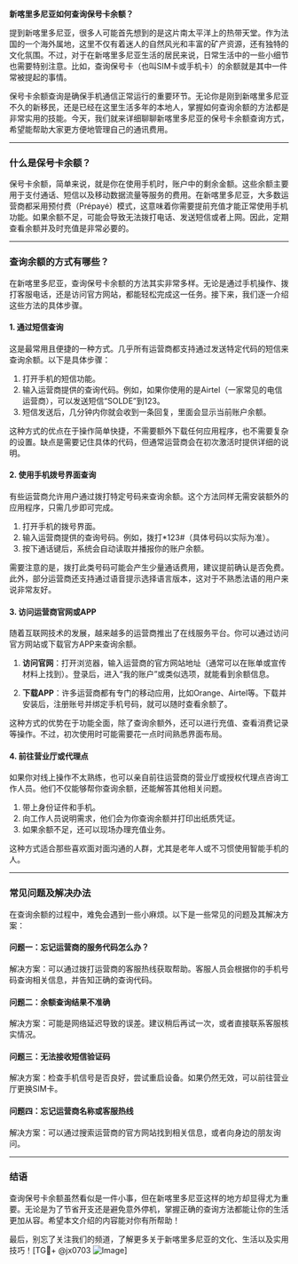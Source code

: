 **新喀里多尼亚如何查询保号卡余额？**

提到新喀里多尼亚，很多人可能首先想到的是这片南太平洋上的热带天堂。作为法国的一个海外属地，这里不仅有着迷人的自然风光和丰富的矿产资源，还有独特的文化氛围。不过，对于在新喀里多尼亚生活的居民来说，日常生活中的一些小细节也需要特别注意。比如，查询保号卡（也叫SIM卡或手机卡）的余额就是其中一件常被提起的事情。

保号卡余额查询是确保手机通信正常运行的重要环节。无论你是刚到新喀里多尼亚不久的新移民，还是已经在这里生活多年的本地人，掌握如何查询余额的方法都是非常实用的技能。今天，我们就来详细聊聊新喀里多尼亚的保号卡余额查询方式，希望能帮助大家更方便地管理自己的通讯费用。

---

### **什么是保号卡余额？**

保号卡余额，简单来说，就是你在使用手机时，账户中的剩余金额。这些余额主要用于支付通话、短信以及移动数据流量等服务的费用。在新喀里多尼亚，大多数运营商都采用预付费（Prépayé）模式，这意味着你需要提前充值才能正常使用手机功能。如果余额不足，可能会导致无法拨打电话、发送短信或者上网。因此，定期查看余额并及时充值是非常必要的。

---

### **查询余额的方式有哪些？**

在新喀里多尼亚，查询保号卡余额的方法其实非常多样。无论是通过手机操作、拨打客服电话，还是访问官方网站，都能轻松完成这一任务。接下来，我们逐一介绍这些方法的具体步骤。

#### **1. 通过短信查询**
这是最常用且便捷的一种方式。几乎所有运营商都支持通过发送特定代码的短信来查询余额。以下是具体步骤：

1. 打开手机的短信功能。
2. 输入运营商提供的查询代码。例如，如果你使用的是Airtel（一家常见的电信运营商），可以发送短信“SOLDE”到123。
3. 短信发送后，几分钟内你就会收到一条回复，里面会显示当前账户余额。

这种方式的优点在于操作简单快捷，不需要额外下载任何应用程序，也不需要复杂的设置。缺点是需要记住具体的代码，但通常运营商会在初次激活时提供详细的说明。

#### **2. 使用手机拨号界面查询**
有些运营商允许用户通过拨打特定号码来查询余额。这个方法同样无需安装额外的应用程序，只需几步即可完成。

1. 打开手机的拨号界面。
2. 输入运营商提供的查询号码。例如，拨打*123#（具体号码以实际为准）。
3. 按下通话键后，系统会自动读取并播报你的账户余额。

需要注意的是，拨打此类号码可能会产生少量通话费用，建议提前确认是否免费。此外，部分运营商还支持通过语音提示选择语言版本，这对于不熟悉法语的用户来说非常友好。

#### **3. 访问运营商官网或APP**
随着互联网技术的发展，越来越多的运营商推出了在线服务平台。你可以通过访问官方网站或下载官方APP来查询余额。

1. **访问官网**：打开浏览器，输入运营商的官方网站地址（通常可以在账单或宣传材料上找到）。登录后，进入“我的账户”或类似选项，就能看到余额信息。
   
2. **下载APP**：许多运营商都有专门的移动应用，比如Orange、Airtel等。下载并安装后，注册账号并绑定手机号码，就可以随时查看余额了。

这种方式的优势在于功能全面，除了查询余额外，还可以进行充值、查看消费记录等操作。不过，初次使用时可能需要花一点时间熟悉界面布局。

#### **4. 前往营业厅或代理点**
如果你对线上操作不太熟练，也可以亲自前往运营商的营业厅或授权代理点咨询工作人员。他们不仅能够帮你查询余额，还能解答其他相关问题。

1. 带上身份证件和手机。
2. 向工作人员说明需求，他们会为你查询余额并打印出纸质凭证。
3. 如果余额不足，还可以现场办理充值业务。

这种方式适合那些喜欢面对面沟通的人群，尤其是老年人或不习惯使用智能手机的人。

---

### **常见问题及解决办法**

在查询余额的过程中，难免会遇到一些小麻烦。以下是一些常见的问题及其解决方案：

#### **问题一：忘记运营商的服务代码怎么办？**
解决方案：可以通过拨打运营商的客服热线获取帮助。客服人员会根据你的手机号码查询相关信息，并告知正确的查询代码。

#### **问题二：余额查询结果不准确**
解决方案：可能是网络延迟导致的误差。建议稍后再试一次，或者直接联系客服核实情况。

#### **问题三：无法接收短信验证码**
解决方案：检查手机信号是否良好，尝试重启设备。如果仍然无效，可以前往营业厅更换SIM卡。

#### **问题四：忘记运营商名称或客服热线**
解决方案：可以通过搜索运营商的官方网站找到相关信息，或者向身边的朋友询问。

---

### **结语**

查询保号卡余额虽然看似是一件小事，但在新喀里多尼亚这样的地方却显得尤为重要。无论是为了节省开支还是避免意外停机，掌握正确的查询方法都能让你的生活更加从容。希望本文介绍的内容能对你有所帮助！

最后，别忘了关注我们的频道，了解更多关于新喀里多尼亚的文化、生活以及实用技巧！[TG💪+ @jx0703 ![Image](https://github.com/user-attachments/assets/dbca1d08-cadb-493c-b0ec-ad6f7a83f270)]